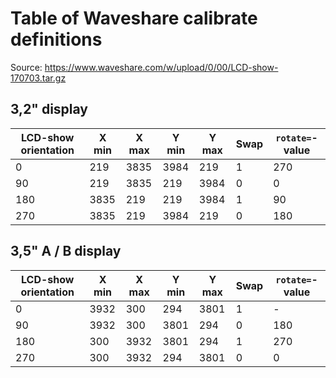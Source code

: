 # Table of Waveshare calibrate definitions

Source: <https://www.waveshare.com/w/upload/0/00/LCD-show-170703.tar.gz>

## 3,2" display

| LCD-show orientation | X min | X max | Y min | Y max | Swap | ``rotate=``-value|
|----------------------|-------|-------|-------|-------|------|------------------|
|   0                  |  219  | 3835  | 3984  |  219  | 1    | 270              |
|  90                  |  219  | 3835  |  219  | 3984  | 0    |   0              |
| 180                  | 3835  |  219  |  219  | 3984  | 1    |  90              |
| 270                  | 3835  |  219  | 3984  |  219  | 0    | 180              |


## 3,5" A / B display

| LCD-show orientation | X min | X max | Y min | Y max | Swap | ``rotate=``-value|
|----------------------|-------|-------|-------|-------|------|------------------|
|   0                  | 3932  |  300  |  294  | 3801  | 1    | -                |
|  90                  | 3932  |  300  | 3801  |  294  | 0    | 180              |
| 180                  |  300  | 3932  | 3801  |  294  | 1    | 270              |
| 270                  |  300  | 3932  |  294  | 3801  | 0    |   0              |
